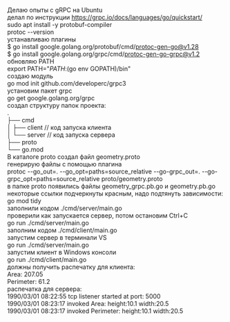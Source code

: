 Делаю опыты с gRPC на Ubuntu  
делал по инструкции https://grpc.io/docs/languages/go/quickstart/  
sudo apt install -y protobuf-compiler  
protoc --version  
устанавливаю плагины  
$ go install google.golang.org/protobuf/cmd/protoc-gen-go@v1.28  
$ go install google.golang.org/grpc/cmd/protoc-gen-go-grpc@v1.2  
обновляю PATH  
export PATH="$PATH:$(go env GOPATH)/bin"  
создаю модуль  
go mod init github.com/developerc/grpc3  
установим пакет grpc  
go get google.golang.org/grpc  
создал структуру папок проекта:  
.  
├── cmd  
│ ├── client // код запуска клиента  
│ └── server // код запуска сервера  
├── proto  
└── go.mod  
В каталоге proto создал файл geometry.proto  
генерирую файлы с помощью плагина  
protoc --go_out=. --go_opt=paths=source_relative --go-grpc_out=. --go-grpc_opt=paths=source_relative proto/geometry.proto  
в папке proto появились файлы geometry_grpc.pb.go и geometry.pb.go  
некоторые ссылки подчеркнуты красным, надо подтянуть зависимости:  
go mod tidy  
заполнили кодом ./cmd/server/main.go  
проверили как запускается сервер, потом остановим Ctrl+C  
go run ./cmd/server/main.go  
заполним кодом ./cmd/client/main.go  
запустим сервер в терминали VS  
go run ./cmd/server/main.go  
запустим клиент в Windows консоли  
go run ./cmd/client/main.go  
должны получить распечатку для клиента:  
Area: 207.05  
Perimeter: 61.2  
распечатка для сервера:  
1990/03/01 08:22:55 tcp listener started at port: 5000  
1990/03/01 08:23:17 invoked Area: height:10.1 width:20.5  
1990/03/01 08:23:17 invoked Perimeter: height:10.1 width:20.5  
